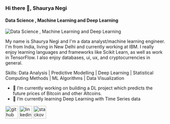 ### Hi there 👋, Shaurya Negi
#### Data Science , Machine Learning and Deep Learning
![Data Science , Machine Learning and Deep Learning](https://media-exp1.licdn.com/dms/image/C4E16AQEuqAaYpJiI0A/profile-displaybackgroundimage-shrink_350_1400/0/1626140149438?e=1631750400&v=beta&t=tuo3rbM-wOmx_RoBf7ydbDVvA-6xSKQjIne4ke_d-eU)

My name is Shaurya Negi and I'm a data analyst/machine learning engineer. I'm from India, living in New Delhi and currently working at IBM.
I really enjoy learning languages and frameworks like Scikit Learn, as well as work in TensorFlow. I also enjoy databases, ui, ux, and cryptocurrencies in general.

Skills: Data Analysis | Predictive Modelling | Deep Learning | Statistical Computing Methods | ML Algorithms | Data Visualization

- 🔭 I’m currently working on building a DL project which predicts the future prices of Bitcoin and other Altcoins. 
- 🌱 I’m currently learning Deep Learning with Time Series data 


[<img src='https://cdn.jsdelivr.net/npm/simple-icons@3.0.1/icons/github.svg' alt='github' height='40'>](https://github.com/shauryanegi)  [<img src='https://cdn.jsdelivr.net/npm/simple-icons@3.0.1/icons/linkedin.svg' alt='linkedin' height='40'>](https://www.linkedin.com/in/shauryanegi//)  [<img src='https://cdn.jsdelivr.net/npm/simple-icons@3.0.1/icons/stackoverflow.svg' alt='stackoverflow' height='40'>](https://stackoverflow.com/users//12883012/shauryanegi)  


